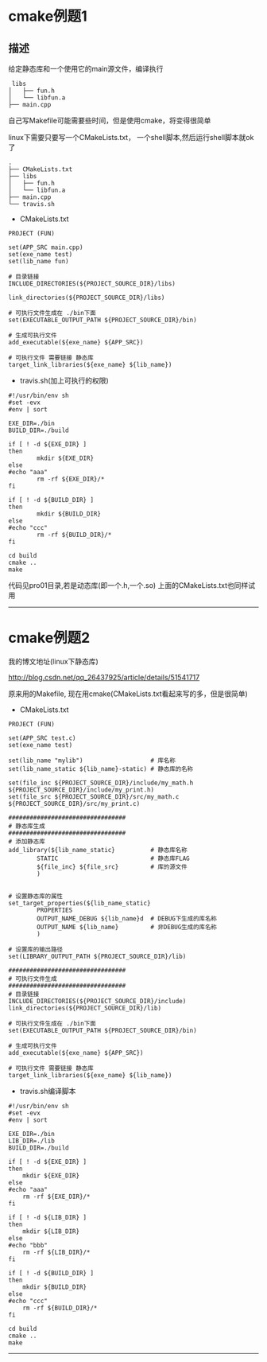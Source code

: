 
# cmake例题1

## 描述

给定静态库和一个使用它的main源文件，编译执行
```
 libs
│   ├── fun.h
│   └── libfun.a
├── main.cpp

```

自己写Makefile可能需要些时间，但是使用cmake，将变得很简单

linux下需要只要写一个CMakeLists.txt， 一个shell脚本,然后运行shell脚本就ok了


```
.
├── CMakeLists.txt
├── libs
│   ├── fun.h
│   └── libfun.a
├── main.cpp
└── travis.sh
```

* CMakeLists.txt 

```
PROJECT (FUN)

set(APP_SRC main.cpp)
set(exe_name test)
set(lib_name fun)

# 目录链接
INCLUDE_DIRECTORIES(${PROJECT_SOURCE_DIR}/libs)

link_directories(${PROJECT_SOURCE_DIR}/libs)

# 可执行文件生成在 ./bin下面
set(EXECUTABLE_OUTPUT_PATH ${PROJECT_SOURCE_DIR}/bin)

# 生成可执行文件
add_executable(${exe_name} ${APP_SRC})

# 可执行文件 需要链接 静态库
target_link_libraries(${exe_name} ${lib_name})

```

* travis.sh(加上可执行的权限)

```
#!/usr/bin/env sh
#set -evx
#env | sort

EXE_DIR=./bin
BUILD_DIR=./build

if [ ! -d ${EXE_DIR} ]
then
        mkdir ${EXE_DIR}
else
#echo "aaa"
        rm -rf ${EXE_DIR}/*
fi

if [ ! -d ${BUILD_DIR} ]
then
        mkdir ${BUILD_DIR}
else
#echo "ccc"
        rm -rf ${BUILD_DIR}/*
fi

cd build
cmake ..
make
```

代码见pro01目录,若是动态库(即一个.h,一个.so) 上面的CMakeLists.txt也同样试用

---

# cmake例题2

我的博文地址(linux下静态库)

http://blog.csdn.net/qq_26437925/article/details/51541717

原来用的Makefile, 现在用cmake(CMakeLists.txt看起来写的多，但是很简单)

* CMakeLists.txt

```
PROJECT (FUN)

set(APP_SRC test.c)
set(exe_name test)

set(lib_name "mylib")                   # 库名称
set(lib_name_static ${lib_name}-static) # 静态库的名称

set(file_inc ${PROJECT_SOURCE_DIR}/include/my_math.h ${PROJECT_SOURCE_DIR}/include/my_print.h)
set(file_src ${PROJECT_SOURCE_DIR}/src/my_math.c ${PROJECT_SOURCE_DIR}/src/my_print.c)

#################################
# 静态库生成
#################################
# 添加静态库
add_library(${lib_name_static}          # 静态库名称
        STATIC                          # 静态库FLAG
        ${file_inc} ${file_src}         # 库的源文件
        ) 


# 设置静态库的属性
set_target_properties(${lib_name_static}
        PROPERTIES 
        OUTPUT_NAME_DEBUG ${lib_name}d  # DEBUG下生成的库名称
        OUTPUT_NAME ${lib_name}         # 非DEBUG生成的库名称
        )

# 设置库的输出路径
set(LIBRARY_OUTPUT_PATH ${PROJECT_SOURCE_DIR}/lib)

#################################
# 可执行文件生成
#################################
# 目录链接
INCLUDE_DIRECTORIES(${PROJECT_SOURCE_DIR}/include)
link_directories(${PROJECT_SOURCE_DIR}/lib)

# 可执行文件生成在 ./bin下面
set(EXECUTABLE_OUTPUT_PATH ${PROJECT_SOURCE_DIR}/bin)

# 生成可执行文件
add_executable(${exe_name} ${APP_SRC})

# 可执行文件 需要链接 静态库
target_link_libraries(${exe_name} ${lib_name})

```

* travis.sh编译脚本

```
#!/usr/bin/env sh
#set -evx
#env | sort

EXE_DIR=./bin
LIB_DIR=./lib
BUILD_DIR=./build

if [ ! -d ${EXE_DIR} ] 
then
	mkdir ${EXE_DIR}
else
#echo "aaa"
	rm -rf ${EXE_DIR}/* 
fi

if [ ! -d ${LIB_DIR} ] 
then
	mkdir ${LIB_DIR}
else
#echo "bbb"
	rm -rf ${LIB_DIR}/* 
fi

if [ ! -d ${BUILD_DIR} ]
then 
	mkdir ${BUILD_DIR} 
else
#echo "ccc"
	rm -rf ${BUILD_DIR}/*
fi

cd build
cmake ..
make

```

---
